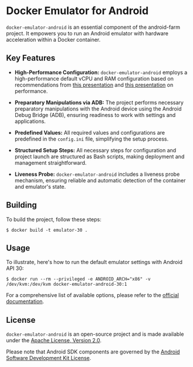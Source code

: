 # Docker Emulator for Android

`docker-emulator-android` is an essential component of the android-farm project. It empowers you to run an Android emulator with hardware acceleration within a Docker container.

## Key Features

- **High-Performance Configuration:** `docker-emulator-android` employs a high-performance default vCPU and RAM configuration based on recommendations from [this presentation](https://heisenbug.ru/talks/2f486c767b6b99e6a9a2188ace7460d9/) and [this presentation](https://heisenbug.ru/talks/4cbf30da4f9c48ea9f76cf3abfec76f7/) on performance.

- **Preparatory Manipulations via ADB:** The project performs necessary preparatory manipulations with the Android device using the Android Debug Bridge (ADB), ensuring readiness to work with settings and applications.

- **Predefined Values:** All required values and configurations are predefined in the `config.ini` file, simplifying the setup process.

- **Structured Setup Steps:** All necessary steps for configuration and project launch are structured as Bash scripts, making deployment and management straightforward.

- **Liveness Probe:** `docker-emulator-android` includes a liveness probe mechanism, ensuring reliable and automatic detection of the container and emulator's state.

## Building

To build the project, follow these steps:

```console
$ docker build -t emulator-30 .
```

## Usage

To illustrate, here's how to run the default emulator settings with Android API 30:

```console
$ docker run --rm --privileged -e ANDROID_ARCH="x86" -v /dev/kvm:/dev/kvm docker-emulator-android-30:1
```

For a comprehensive list of available options, please refer to the [official documentation](https://developer.android.com/studio/run/emulator-commandline.html).

## License

`docker-emulator-android` is an open-source project and is made available under the [Apache License, Version 2.0](LICENSE).

Please note that Android SDK components are governed by the [Android Software Development Kit License](https://developer.android.com/studio/terms.html).
